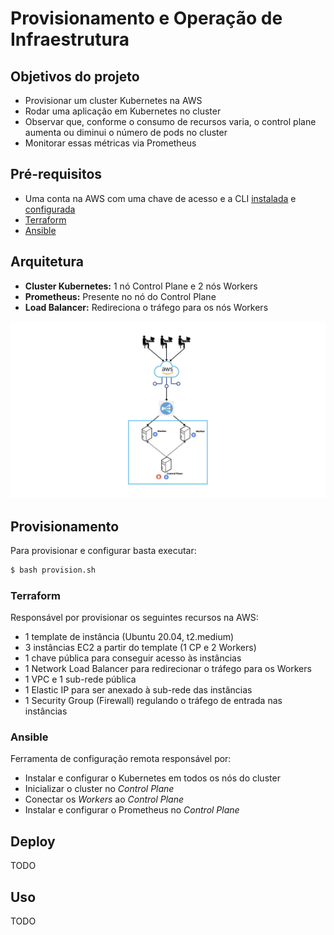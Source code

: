 # Provisionamento e Operação de Infraestrutura

## Objetivos do projeto
* Provisionar um cluster Kubernetes na AWS
* Rodar uma aplicação em Kubernetes no cluster
* Observar que, conforme o consumo de recursos varia, o control plane aumenta ou diminui o número de pods no cluster
* Monitorar essas métricas via Prometheus

## Pré-requisitos
* Uma conta na AWS com uma chave de acesso e a CLI [instalada](https://docs.aws.amazon.com/cli/latest/userguide/getting-started-prereqs.html) e [configurada](https://docs.aws.amazon.com/cli/latest/userguide/cli-chap-configure.html)
* [Terraform](https://developer.hashicorp.com/terraform/tutorials/aws-get-started/install-cli)
* [Ansible](https://docs.ansible.com/ansible/latest/installation_guide/intro_installation.html)

## Arquitetura
* **Cluster Kubernetes:** 1 nó Control Plane e 2 nós Workers
* **Prometheus:** Presente no nó do Control Plane
* **Load Balancer:** Redireciona o tráfego para os nós Workers

![Imagem da arquitetura da infraestrutura](./assets//arquitetura.png)

## Provisionamento

Para provisionar e configurar basta executar:
```bash
$ bash provision.sh
```
### Terraform
Responsável por provisionar os seguintes recursos na AWS:
* 1 template de instância (Ubuntu 20.04, t2.medium)
* 3 instâncias EC2 a partir do template (1 CP e 2 Workers)
* 1 chave pública para conseguir acesso às instâncias
* 1 Network Load Balancer para redirecionar o tráfego para os Workers
* 1 VPC e 1 sub-rede pública
* 1 Elastic IP para ser anexado à sub-rede das instâncias
* 1 Security Group (Firewall) regulando o tráfego de entrada nas instâncias

### Ansible
Ferramenta de configuração remota responsável por:
* Instalar e configurar o Kubernetes em todos os nós do cluster
* Inicializar o cluster no _Control Plane_
* Conectar os _Workers_ ao _Control Plane_
* Instalar e configurar o Prometheus no _Control Plane_

## Deploy
TODO

## Uso
TODO
